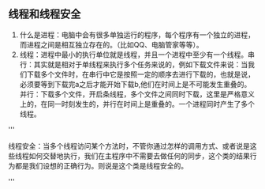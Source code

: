 ##  线程和线程安全
1. 什么是进程：电脑中会有很多单独运行的程序，每个程序有一个独立的进程，而进程之间是相互独立存在的。（比如QQ、电脑管家等等）。
2. 线程：进程中最小的执行单位就是线程，并且一个进程中至少有一个线程。串行：其实就是相对于单线程来执行多个任务来说的，例如下载文件来说：当我们下载多个文件时，在串行中它是按照一定的顺序去进行下载的，也就是说，必须要等到下载完a之后才能开始下载b,他们在时间上是不可能发生重叠的。并行：下载多个文件，开启条线程，多个文件之间同时下载，这里是严格意义上的，在同一时刻发生的，并行在时间上是重叠的。一个进程同时产生了多个线程。

'''

线程安全：当多个线程访问某个方法时，不管你通过怎样的调用方式、或者说是这些线程如何交替地执行，我们在主程序中不需要去做任何的同步，这个类的结果行为都是我们设想的正确行为。则说是这个类是线程安全的。

'''


